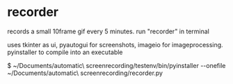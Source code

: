 # recorder
records a small 10frame gif every 5 minutes. run "recorder" in terminal

uses tkinter as ui, pyautogui for screenshots, imageio for imageprocessing.
pyinstaller to compile into an executable

$ ~/Documents/automatic\ screenrecording/testenv/bin/pyinstaller --onefile ~/Documents/automatic\ screenrecording/recorder.py     



